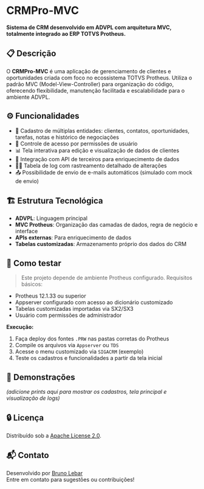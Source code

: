 # CRMPro-MVC

**Sistema de CRM desenvolvido em ADVPL com arquitetura MVC, totalmente integrado ao ERP TOTVS Protheus.**

## 📋 Descrição

O **CRMPro-MVC** é uma aplicação de gerenciamento de clientes e oportunidades criada com foco no ecossistema TOTVS Protheus. Utiliza o padrão MVC (Model-View-Controller) para organização do código, oferecendo flexibilidade, manutenção facilitada e escalabilidade para o ambiente ADVPL.

## ⚙️ Funcionalidades

- 🧾 Cadastro de múltiplas entidades: clientes, contatos, oportunidades, tarefas, notas e histórico de negociações  
- 🔐 Controle de acesso por permissões de usuário  
- 📊 Tela interativa para edição e visualização de dados de clientes  
- 🔄 Integração com API de terceiros para enriquecimento de dados  
- 🕵️‍♂️ Tabela de log com rastreamento detalhado de alterações  
- 📤 Possibilidade de envio de e-mails automáticos (simulado com mock de envio)

## 🏗️ Estrutura Tecnológica

- **ADVPL**: Linguagem principal
- **MVC Protheus**: Organização das camadas de dados, regra de negócio e interface
- **APIs externas**: Para enriquecimento de dados
- **Tabelas customizadas**: Armazenamento próprio dos dados do CRM

## 🧪 Como testar

> Este projeto depende de ambiente Protheus configurado. Requisitos básicos:

- Protheus 12.1.33 ou superior  
- Appserver configurado com acesso ao dicionário customizado  
- Tabelas customizadas importadas via SX2/SX3  
- Usuário com permissões de administrador

**Execução:**
1. Faça deploy dos fontes `.PRW` nas pastas corretas do Protheus
2. Compile os arquivos via `Appserver` ou `TDS`
3. Acesse o menu customizado via `SIGACRM` (exemplo)
4. Teste os cadastros e funcionalidades a partir da tela inicial

## 📸 Demonstrações

*(adicione prints aqui para mostrar os cadastros, tela principal e visualização de logs)*

## 🔒 Licença

Distribuído sob a [Apache License 2.0](./LICENSE).

## 📬 Contato

Desenvolvido por [Bruno Lebar](https://github.com/Bruno-Lebar-DEV)  
Entre em contato para sugestões ou contribuições!
